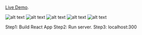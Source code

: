[Live Demo](https://citylifeimran.herokuapp.com/).

![alt text](https://raw.githubusercontent.com/bk313131/React_LifeCycleApp/master/screenshots/1.png)
![alt text](https://raw.githubusercontent.com/bk313131/React_LifeCycleApp/master/screenshots/2.png)
![alt text](https://raw.githubusercontent.com/bk313131/React_LifeCycleApp/master/screenshots/3.png)
![alt text](https://raw.githubusercontent.com/bk313131/React_LifeCycleApp/master/screenshots/4.png)
![alt text](https://raw.githubusercontent.com/bk313131/React_LifeCycleApp/master/screenshots/5.png)

Step1: Build React App
Step2: Run server.
Step3: localhost:300



